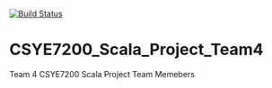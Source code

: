 [![Build Status](https://travis-ci.org/akshaysjk/CSYE7200_Scala_Project_Team4.svg?branch=master)](https://travis-ci.org/akshaysjk/CSYE7200_Scala_Project_Team4)
# CSYE7200_Scala_Project_Team4
Team 4 CSYE7200 Scala Project
Team Memebers
 

